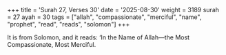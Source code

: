 +++
title = 'Surah 27, Verses 30'
date = '2025-08-30'
weight = 3189
surah = 27
ayah = 30
tags = ["allah", "compassionate", "merciful", "name", "prophet", "read", "reads", "solomon"]
+++

It is from Solomon, and it reads: ‘In the Name of Allah—the Most Compassionate, Most Merciful.